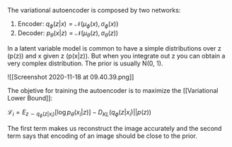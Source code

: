 The variational autoencoder is composed by two networks: 
1. Encoder: $q_{\phi}(z|x) = \mathcal{N}(\mu_{\phi}(x), \sigma_{\phi}(x))$
2. Decoder: $p_{\theta}(x|z) = \mathcal{N}(\mu_{\theta}(z), \sigma_{\theta}(z))$

In a latent variable model is common to have a simple distributions over z (p(z)) and x given z (p(x|z)). But when you integrate out z you can obtain a very complex distribution. The prior is usually N(0, 1). 

![[Screenshot 2020-11-18 at 09.40.39.png]]

The objetive for training the autoencoder is to maximize the [[Variational Lower Bound]]:

$\mathcal{L}_i = E_{z \sim q_{\phi}(z|x_i)}[\log p_{\theta}(x_i|z)] - D_{KL}(q_{\phi}(z|x_i)||p(z))$

The first term makes us reconstruct the image accurately and the second term says that encoding of an image should be close to the prior. 
